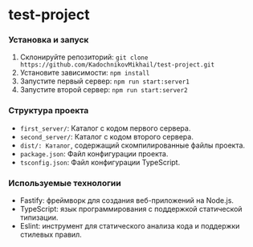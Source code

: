 # test-project

### Установка и запуск
1. Склонируйте репозиторий: ```git clone https://github.com/KadochnikovMikhail/test-project.git ```
2. Установите зависимости: ```npm install ```
3. Запустите первый сервер: ```npm run start:server1```
4. Запустите второй сервер: ```npm run start:server2```

### Структура проекта

* ```first_server/```: Каталог с кодом первого сервера.<br>
* ```second_server/```: Каталог с кодом второго сервера.<br>
* ```dist/: Каталог```, содержащий скомпилированные файлы проекта.<br>
* ```package.json```: Файл конфигурации проекта.<br>
* ```tsconfig.json```: Файл конфигурации TypeScript.<br>

### Используемые технологии

* Fastify: фреймворк для создания веб-приложений на Node.js.<br>
* TypeScript: язык программирования с поддержкой статической типизации.<br>
* Eslint: инструмент для статического анализа кода и поддержки стилевых правил.<br>
